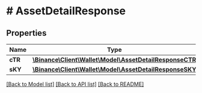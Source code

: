 # # AssetDetailResponse

## Properties

Name | Type | Description | Notes
------------ | ------------- | ------------- | -------------
**cTR** | [**\Binance\Client\Wallet\Model\AssetDetailResponseCTR**](AssetDetailResponseCTR.md) |  | [optional]
**sKY** | [**\Binance\Client\Wallet\Model\AssetDetailResponseSKY**](AssetDetailResponseSKY.md) |  | [optional]

[[Back to Model list]](../../README.md#models) [[Back to API list]](../../README.md#endpoints) [[Back to README]](../../README.md)
